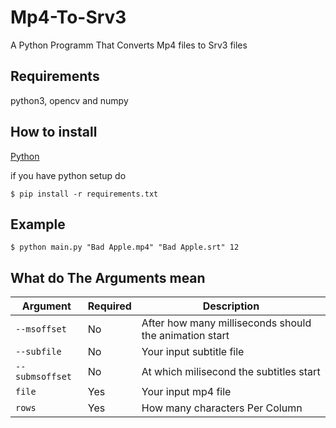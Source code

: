 # Mp4-To-Srv3

A Python Programm That Converts Mp4 files to Srv3 files

## Requirements

python3, opencv and numpy

## How to install

[Python](https://www.python.org/downloads/)

if you have python setup do

```shell
$ pip install -r requirements.txt
```

## Example

```shell
$ python main.py "Bad Apple.mp4" "Bad Apple.srt" 12
```

## What do The Arguments mean

| Argument        | Required | Description                                            |
|-----------------|----------|--------------------------------------------------------|
| `--msoffset`    | No       | After how many milliseconds should the animation start |
| `--subfile`     | No       | Your input subtitle file                               |
| `--submsoffset` | No       | At which milisecond the subtitles start                |
| `file`          | Yes      | Your input mp4 file                                    |
| `rows`          | Yes      | How many characters Per Column                         |